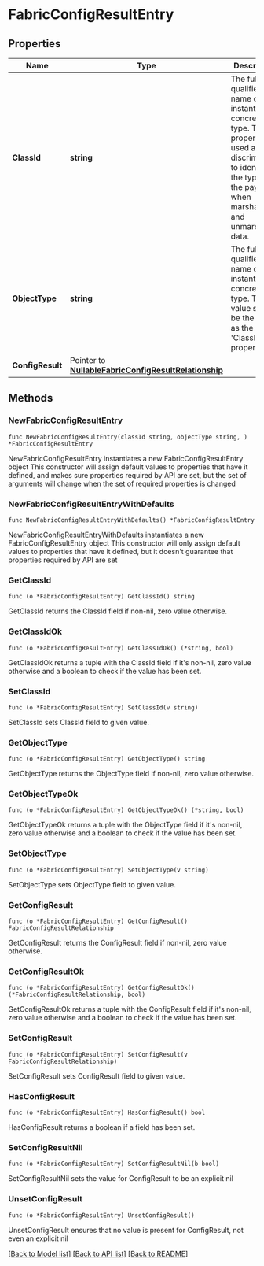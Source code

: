 # FabricConfigResultEntry

## Properties

Name | Type | Description | Notes
------------ | ------------- | ------------- | -------------
**ClassId** | **string** | The fully-qualified name of the instantiated, concrete type. This property is used as a discriminator to identify the type of the payload when marshaling and unmarshaling data. | [default to "fabric.ConfigResultEntry"]
**ObjectType** | **string** | The fully-qualified name of the instantiated, concrete type. The value should be the same as the &#39;ClassId&#39; property. | [default to "fabric.ConfigResultEntry"]
**ConfigResult** | Pointer to [**NullableFabricConfigResultRelationship**](FabricConfigResultRelationship.md) |  | [optional] 

## Methods

### NewFabricConfigResultEntry

`func NewFabricConfigResultEntry(classId string, objectType string, ) *FabricConfigResultEntry`

NewFabricConfigResultEntry instantiates a new FabricConfigResultEntry object
This constructor will assign default values to properties that have it defined,
and makes sure properties required by API are set, but the set of arguments
will change when the set of required properties is changed

### NewFabricConfigResultEntryWithDefaults

`func NewFabricConfigResultEntryWithDefaults() *FabricConfigResultEntry`

NewFabricConfigResultEntryWithDefaults instantiates a new FabricConfigResultEntry object
This constructor will only assign default values to properties that have it defined,
but it doesn't guarantee that properties required by API are set

### GetClassId

`func (o *FabricConfigResultEntry) GetClassId() string`

GetClassId returns the ClassId field if non-nil, zero value otherwise.

### GetClassIdOk

`func (o *FabricConfigResultEntry) GetClassIdOk() (*string, bool)`

GetClassIdOk returns a tuple with the ClassId field if it's non-nil, zero value otherwise
and a boolean to check if the value has been set.

### SetClassId

`func (o *FabricConfigResultEntry) SetClassId(v string)`

SetClassId sets ClassId field to given value.


### GetObjectType

`func (o *FabricConfigResultEntry) GetObjectType() string`

GetObjectType returns the ObjectType field if non-nil, zero value otherwise.

### GetObjectTypeOk

`func (o *FabricConfigResultEntry) GetObjectTypeOk() (*string, bool)`

GetObjectTypeOk returns a tuple with the ObjectType field if it's non-nil, zero value otherwise
and a boolean to check if the value has been set.

### SetObjectType

`func (o *FabricConfigResultEntry) SetObjectType(v string)`

SetObjectType sets ObjectType field to given value.


### GetConfigResult

`func (o *FabricConfigResultEntry) GetConfigResult() FabricConfigResultRelationship`

GetConfigResult returns the ConfigResult field if non-nil, zero value otherwise.

### GetConfigResultOk

`func (o *FabricConfigResultEntry) GetConfigResultOk() (*FabricConfigResultRelationship, bool)`

GetConfigResultOk returns a tuple with the ConfigResult field if it's non-nil, zero value otherwise
and a boolean to check if the value has been set.

### SetConfigResult

`func (o *FabricConfigResultEntry) SetConfigResult(v FabricConfigResultRelationship)`

SetConfigResult sets ConfigResult field to given value.

### HasConfigResult

`func (o *FabricConfigResultEntry) HasConfigResult() bool`

HasConfigResult returns a boolean if a field has been set.

### SetConfigResultNil

`func (o *FabricConfigResultEntry) SetConfigResultNil(b bool)`

 SetConfigResultNil sets the value for ConfigResult to be an explicit nil

### UnsetConfigResult
`func (o *FabricConfigResultEntry) UnsetConfigResult()`

UnsetConfigResult ensures that no value is present for ConfigResult, not even an explicit nil

[[Back to Model list]](../README.md#documentation-for-models) [[Back to API list]](../README.md#documentation-for-api-endpoints) [[Back to README]](../README.md)



